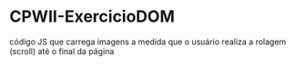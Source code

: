 # CPWII-ExercicioDOM
código JS que carrega imagens a medida que o usuário realiza a rolagem (scroll) até o final da página
